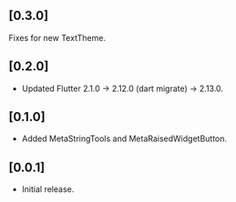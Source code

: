 ## [0.3.0]

Fixes for new TextTheme.

## [0.2.0]

* Updated Flutter 2.1.0 -> 2.12.0 (dart migrate) -> 2.13.0.

## [0.1.0]

* Added MetaStringTools and MetaRaisedWidgetButton.

## [0.0.1]

* Initial release.
